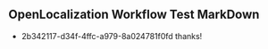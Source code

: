 ## OpenLocalization Workflow Test MarkDown
* 2b342117-d34f-4ffc-a979-8a024781f0fd thanks!

<!--HONumber=Sep16_HO1-->


